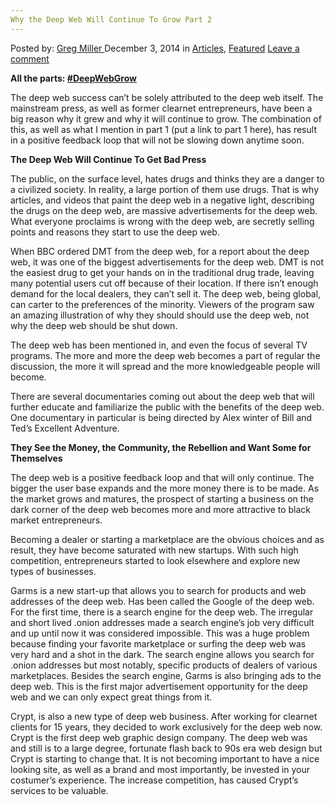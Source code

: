 ```yaml
---
Why the Deep Web Will Continue To Grow Part 2
---
```

<article class="post-listing post-7025 post type-post status-publish format-standard has-post-thumbnail hentry category-deepdot-news tag-continue tag-deep tag-deepwebgrow tag-grow tag-part tag-web">
    <div class="post-inner">
    <p class="post-meta">
    <span>Posted by: <a href="https://www.deepdotweb.com/author/gregmiller/" title="">Greg Miller </a></span>
    <span>December 3, 2014</span>
    <span>in <a href="https://www.deepdotweb.com/category/articles/" rel="category tag">Articles</a>, <a href="https://www.deepdotweb.com/category/deepdot-news/" rel="category tag">Featured</a></span>
    <span><a href="https://www.deepdotweb.com/2014/12/03/deep-web-will-continue-grow-part-2/#respond">Leave a comment</a></span>
    </p>
    <div class="clear"></div>
    <div class="entry">
    <p><strong>All the parts: <a href="http://www.deepdotweb.com/tag/DeepWebGrow/">#DeepWebGrow</a></strong></p>
    <p>The deep web success can&#8217;t be solely attributed to the deep web itself. The mainstream press, as well as former clearnet entrepreneurs, have been a big reason why it grew and why it will continue to grow. The combination of this, as well as what I mention in part 1 (put a link to part 1 here), has result in a positive feedback loop that will not be slowing down anytime soon.</p>
    <p><strong>The Deep Web Will Continue To Get Bad Press</strong></p>
    <p>The public, on the surface level, hates drugs and thinks they are a danger to a civilized society. In reality, a large portion of them use drugs. That is why articles, and videos that paint the deep web in a negative light, describing the drugs on the deep web, are massive advertisements for the deep web. What everyone proclaims is wrong with the deep web, are secretly selling points and reasons they start to use the deep web.</p>
    <p>When BBC ordered DMT from the deep web, for a report about the deep web, it was one of the biggest advertisements for the deep web. DMT is not the easiest drug to get your hands on in the traditional drug trade, leaving many potential users cut off because of their location. If there isn&#8217;t enough demand for the local dealers, they can&#8217;t sell it. The deep web, being global, can carter to the preferences of the minority. Viewers of the program saw an amazing illustration of why they should should use the deep web, not why the deep web should be shut down.</p>
    <p>The deep web has been mentioned in, and even the focus of several TV programs. The more and more the deep web becomes a part of regular the discussion, the more it will spread and the more knowledgeable people will become.</p>
    <p>There are several documentaries coming out about the deep web that will further educate and familiarize the public with the benefits of the deep web. One documentary in particular is being directed by Alex winter of Bill and Ted&#8217;s Excellent Adventure.</p>
    <p><strong>They See the Money, the Community, the Rebellion and Want Some for Themselves</strong></p>
    <p>The deep web is a positive feedback loop and that will only continue. The bigger the user base expands and the more money there is to be made. As the market grows and matures, the prospect of starting a business on the dark corner of the deep web becomes more and more attractive to black market entrepreneurs.</p>
    <p>Becoming a dealer or starting a marketplace are the obvious choices and as result, they have become saturated with new startups. With such high competition, entrepreneurs started to look elsewhere and explore new types of businesses.</p>
    <p>Garms is a new start-up that allows you to search for products and web addresses of the deep web. Has been called the Google of the deep web. For the first time, there is a search engine for the deep web. The irregular and short lived .onion addresses made a search engine&#8217;s job very difficult and up until now it was considered impossible. This was a huge problem because finding your favorite marketplace or surfing the deep web was very hard and a shot in the dark. The search engine allows you search for .onion addresses but most notably, specific products of dealers of various marketplaces. Besides the search engine, Garms is also bringing ads to the deep web. This is the first major advertisement opportunity for the deep web and we can only expect great things from it.</p>
    <p>Crypt, is also a new type of deep web business. After working for clearnet clients for 15 years, they decided to work exclusively for the deep web now. Crypt is the first deep web graphic design company. The deep web was and still is to a large degree, fortunate flash back to 90s era web design but Crypt is starting to change that. It is not becoming important to have a nice looking site, as well as a brand and most importantly, be invested in your costumer&#8217;s experience. The increase competition, has caused Crypt&#8217;s services to be valuable.</p>
    </div>
    <span style="display:none"><a href="https://www.deepdotweb.com/tag/continue/" rel="tag">continue</a> <a href="https://www.deepdotweb.com/tag/deep/" rel="tag">deep</a> <a href="https://www.deepdotweb.com/tag/deepwebgrow/" rel="tag">DeepWebGrow</a> <a href="https://www.deepdotweb.com/tag/grow/" rel="tag">grow</a> <a href="https://www.deepdotweb.com/tag/part/" rel="tag">part</a> <a href="https://www.deepdotweb.com/tag/web/" rel="tag">web</a></span> <span style="display:none" class="updated">2014-12-03</span>
    <div style="display:none" class="vcard author" itemprop="author" itemscope itemtype="http://schema.org/Person"><strong class="fn" itemprop="name"><a href="https://www.deepdotweb.com/author/gregmiller/" title="Posts by Greg Miller" rel="author">Greg Miller</a></strong></div>
    </div>
</article>

